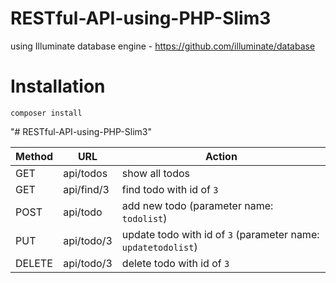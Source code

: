 # RESTful-API-using-PHP-Slim3
using Illuminate database engine - https://github.com/illuminate/database <br>


# Installation

<code>composer install</code> <br>

"# RESTful-API-using-PHP-Slim3" <br>

<table>
  <tr>
    <thead>
      <th>Method</th>
      <th>URL</th>
      <th>Action</th>
    </thead>
  </tr>
  <tbody>
    <tr>
      <td>GET</td>
      <td>api/todos</td>
      <td>show all todos</td>
    </tr>
    <tr>
      <td>GET</td>
      <td>api/find/3</td>
      <td>find todo with id of <code>3</code></td>
    </tr>
    <tr>
      <td>POST</td>
      <td>api/todo</td>
      <td>add new todo (parameter name: <code>todolist</code>)</td>
    </tr>
    <tr>
      <td>PUT</td>
      <td>api/todo/3</td>
      <td>update todo with id of <code>3</code> (parameter name: <code>updatetodolist</code>)</td>
    </tr>
    <tr>
      <td>DELETE</td>
      <td>api/todo/3</td>
      <td>delete todo with id of <code>3</code></td>
    </tr>
  </tbody>
</table>
